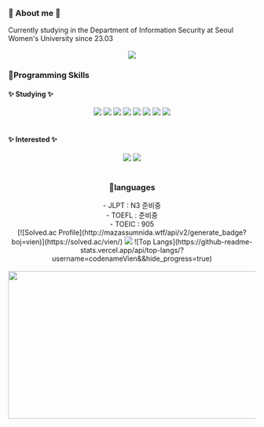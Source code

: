 <br>

<h3>🥺 About me 🥺</h3> 
<div>
Currently studying in the Department of Information Security at Seoul Women's University since 23.03
</div>

<br>

<div align="center">
  <!--블로그-->
  <a href="https://vien-coding.tistory.com">
    <img src="https://img.shields.io/badge/tistory-000000?style=for-the-badge&logo=velog&logoColor=white" /></a>
</div>

 

<h3>📍Programming Skills </h3>
<h4>✨ Studying ✨</h4>
<div align= "center">
  <img src="https://img.shields.io/badge/C-A8B9CC?style=for-the-badge&logo=C&logoColor=white">
  <img src="https://img.shields.io/badge/C++-00599C?style=for-the-badge&logo=C%2B%2B&logoColor=white">
  <img src="https://img.shields.io/badge/Linux-FCC624?style=for-the-badge&logo=Linux&logoColor=white">
  <img src="https://img.shields.io/badge/Android-3DDC84?style=for-the-badge&logo=Android&logoColor=white">
  <img src="https://img.shields.io/badge/Java-007396?style=for-the-badge&logo=Java&logoColor=white">
  <img src="https://img.shields.io/badge/Python-3776AB?style=for-the-badge&logo=Python&logoColor=white">
  <img src="https://img.shields.io/badge/HTML5-E34F26?style=for-the-badge&logo=HTML5&logoColor=white">
  <img src="https://img.shields.io/badge/CSS3-1572B6?style=for-the-badge&logo=CSS3&logoColor=white">
</div>

<br>

<h4>✨ Interested ✨</h4>
<div align= "center">
  <img src="https://img.shields.io/badge/React-61DAFB?style=for-the-badge&logo=React&logoColor=white">
  <img src="https://img.shields.io/badge/Swift-F05138?style=for-the-badge&logo=Swift&logoColor=white">
</div>


<br>

<div align="center">
  <h3>📍languages </h3>
    - JLPT : N3 준비중
     <br>
    - TOEFL : 준비중
    <br>
    - TOEIC : 905
</div>

<div align="center">
[![Solved.ac Profile](http://mazassumnida.wtf/api/v2/generate_badge?boj=vien)](https://solved.ac/vien/)
<img src="http://mazandi.herokuapp.com/api?handle=vien&theme=dark"/>
![Top Langs](https://github-readme-stats.vercel.app/api/top-langs/?username=codenameVien&&hide_progress=true)
</div>



<br>

<a href="https://github.com/devxb/gitanimals">
<img
  src="https://render.gitanimals.org/farms/codenameVien"
  width="600"
  height="300"
/>
</a>
